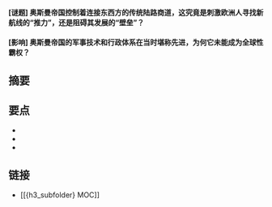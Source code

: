 #### [谜题] 奥斯曼帝国控制着连接东西方的传统陆路商道，这究竟是刺激欧洲人寻找新航线的“推力”，还是阻碍其发展的“壁垒”？


#### [影响] 奥斯曼帝国的军事技术和行政体系在当时堪称先进，为何它未能成为全球性霸权？


## 摘要


## 要点

- 
- 
- 

## 链接

- [[{h3_subfolder} MOC]]
